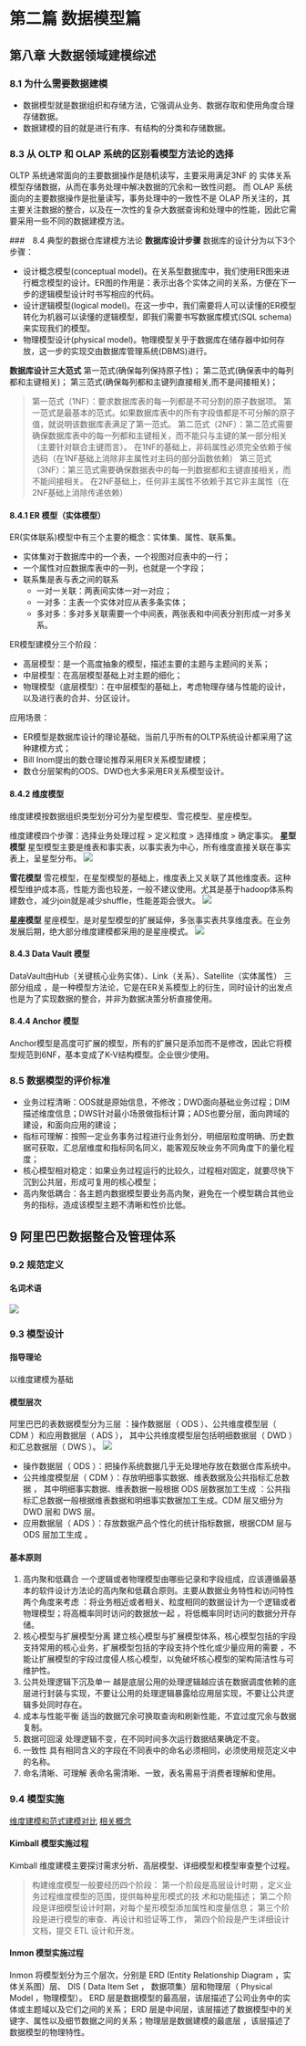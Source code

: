 # 第二篇 数据模型篇
## 第八章 大数据领域建模综述
### 8.1 为什么需要数据建模
- 数据模型就是数据组织和存储方法，它强调从业务、数据存取和使用角度合理存储数据。
- 数据建模的目的就是进行有序、有结构的分类和存储数据。

### 8.3 从 OLTP 和 OLAP 系统的区别看模型方法论的选择
OLTP 系统通常面向的主要数据操作是随机读写，主要采用满足3NF 的 实体关系模型存储数据，从而在事务处理中解决数据的冗余和一致性问题。
而 OLAP 系统面向的主要数据操作是批量读写，事务处理中的一致性不是 OLAP 所关注的，其主要关注数据的整合，以及在一次性的复杂大数据查询和处理中的性能，因此它需要采用一些不同的数据建模方法。

###　8.4 典型的数据仓库建模方法论
**数据库设计步骤**
数据库的设计分为以下3个步骤：

- 设计概念模型(conceptual model)。在关系型数据库中，我们使用ER图来进行概念模型的设计。ER图的作用是：表示出各个实体之间的关系，方便在下一步的逻辑模型设计时书写相应的代码。
- 设计逻辑模型(logical model)。在这一步中，我们需要将人可以读懂的ER模型转化为机器可以读懂的逻辑模型，即我们需要书写数据库模式(SQL schema)来实现我们的模型。
- 物理模型设计(physical model)。物理模型关乎于数据库在储存器中如何存放，这一步的实现交由数据库管理系统(DBMS)进行。

**数据库设计三大范式**
第一范式(确保每列保持原子性)；
第二范式(确保表中的每列都和主键相关)；
第三范式(确保每列都和主键列直接相关,而不是间接相关)；
> 第一范式（1NF）：要求数据库表的每一列都是不可分割的原子数据项。
第一范式是最基本的范式。如果数据库表中的所有字段值都是不可分解的原子值，就说明该数据库表满足了第一范式。
第二范式（2NF）：第二范式需要确保数据库表中的每一列都和主键相关，而不能只与主键的某一部分相关（主要针对联合主键而言）。
在1NF的基础上，非码属性必须完全依赖于候选码（在1NF基础上消除非主属性对主码的部分函数依赖）
第三范式（3NF）：第三范式需要确保数据表中的每一列数据都和主键直接相关，而不能间接相关。
在2NF基础上，任何非主属性不依赖于其它非主属性（在2NF基础上消除传递依赖）
#### 8.4.1 ER 模型（实体模型）
ER(实体联系)模型中有三个主要的概念：实体集、属性、联系集。
- 实体集对于数据库中的一个表，一个视图对应表中的一行；
- 一个属性对应数据库表中的一列，也就是一个字段；
- 联系集是表与表之间的联系
  - 一对一关联：两表间实体一对一对应；
  - 一对多：主表一个实体对应从表多条实体；
  - 多对多：多对多关联需要一个中间表，两张表和中间表分别形成一对多关系。

ER模型建模分三个阶段：
- 高层模型：是一个高度抽象的模型，描述主要的主题与主题间的关系；
- 中层模型：在高层模型基础上对主题的细化；
- 物理模型（底层模型）：在中层模型的基础上，考虑物理存储与性能的设计，以及进行表的合并、分区设计。

应用场景：
- ER模型是数据库设计的理论基础，当前几乎所有的OLTP系统设计都采用了这种建模方式；
- Bill Inom提出的数仓理论推荐采用ER关系模型建模；
- 数仓分层架构的ODS、DWD也大多采用ER关系模型设计。
#### 8.4.2 维度模型
维度建模按数据组织类型划分可分为星型模型、雪花模型、星座模型。

维度建模四个步骤：选择业务处理过程 > 定义粒度 > 选择维度 > 确定事实。
**星型模型**
星型模型主要是维表和事实表，以事实表为中心，所有维度直接关联在事实表上，呈星型分布。
![](阿里巴巴大数据之路研读笔记_img/2022-07-12-16-07-48.png)

**雪花模型**
雪花模型，在星型模型的基础上，维度表上又关联了其他维度表。这种模型维护成本高，性能方面也较差，一般不建议使用。尤其是基于hadoop体系构建数仓，减少join就是减少shuffle，性能差距会很大。
![](阿里巴巴大数据之路研读笔记_img/2022-07-12-16-09-41.png)

**星座模型**
星座模型，是对星型模型的扩展延伸，多张事实表共享维度表。在业务发展后期，绝大部分维度建模都采用的是星座模式。
![](阿里巴巴大数据之路研读笔记_img/2022-07-12-16-14-59.png)
#### 8.4.3 Data Vault 模型
DataVault由Hub（关键核心业务实体）、Link（关系）、Satellite（实体属性） 三部分组成 ，是一种模型方法论，它是在ER关系模型上的衍生，同时设计的出发点也是为了实现数据的整合，并非为数据决策分析直接使用。
#### 8.4.4 Anchor 模型
Anchor模型是高度可扩展的模型，所有的扩展只是添加而不是修改，因此它将模型规范到6NF，基本变成了K-V结构模型。企业很少使用。

### 8.5 数据模型的评价标准
- 业务过程清晰：ODS就是原始信息，不修改；DWD面向基础业务过程；DIM描述维度信息；DWS针对最小场景做指标计算；ADS也要分层，面向跨域的建设，和面向应用的建设；
- 指标可理解：按照一定业务事务过程进行业务划分，明细层粒度明确、历史数据可获取，汇总层维度和指标同名同义，能客观反映业务不同角度下的量化程度；
- 核心模型相对稳定：如果业务过程运行的比较久，过程相对固定，就要尽快下沉到公共层，形成可复用的核心模型；
- 高内聚低耦合：各主题内数据模型要业务高内聚，避免在一个模型耦合其他业务的指标，造成该模型主题不清晰和性价比低。

## 9 阿里巴巴数据整合及管理体系
### 9.2 规范定义
#### 名词术语
![](阿里巴巴大数据之路研读笔记_img/2022-07-12-16-46-10.png)

### 9.3 模型设计
#### 指导理论
以维度建模为基础

#### 模型层次
阿里巴巴的表数据模型分为三层 ：操作数据层（ ODS ）、公共维度模型层（ CDM ）和应用数据层（ ADS ）， 其中公共维度模型层包括明细数据层（ DWD ）和汇总数据层（ DWS ）。
![](阿里巴巴大数据之路研读笔记_img/2022-07-12-16-51-43.png)

- 操作数据层（ ODS ）：把操作系统数据几乎无处理地存放在数据仓库系统中。
- 公共维度模型层（ CDM ）：存放明细事实数据、维表数据及公共指标汇总数据 ， 其中明细事实数据、维表数据一般根据 ODS 层数据加工生成 ：公共指标汇总数据一般根据维表数据和明细事实数据加工生成。CDM 层又细分为 DWD 层和 DWS 层。
- 应用数据层（ ADS ）：存放数据产品个性化的统计指标数据，根据CDM 层与 ODS 层加工生成 。

#### 基本原则
1. 高内聚和低藕合
一个逻辑或者物理模型由哪些记录和字段组成，应该遵循最基本的软件设计方法论的高内聚和低藕合原则。主要从数据业务特性和访问特性两个角度来考虑 ：将业务相近或者相关、粒度相同的数据设计为一个逻辑或者物理模型；将高概率同时访问的数据放一起 ，将低概率同时访问的数据分开存储。
2. 核心模型与扩展模型分离
建立核心模型与扩展模型体系，核心模型包括的宇段支持常用的核心业务，扩展模型包括的字段支持个性化或少量应用的需要 ，不能让扩展模型的宇段过度侵人核心模型，以免破坏核心模型的架构简洁性与可维护性。
1. 公共处理逻辑下沉及单一
越是底层公用的处理逻辑越应该在数据调度依赖的底层进行封装与实现，不要让公用的处理逻辑暴露给应用层实现，不要让公共逻辑多处同时存在。
4. 成本与性能平衡
适当的数据冗余可换取查询和刷新性能，不宜过度冗余与数据复制。
5. 数据可回滚
处理逻辑不变，在不同时间多次运行数据结果确定不变。
6. 一致性
具有相同含义的字段在不同表中的命名必须相同，必须使用规范定义中的名称。
7. 命名清晰、可理解
表命名需清晰、一致，表名需易于消费者理解和使用。

### 9.4 模型实施
[维度建模和范式建模对比](https://zhuanlan.zhihu.com/p/362991213)
[相关概念](https://zhuanlan.zhihu.com/p/92705865)
####  Kimball 模型实施过程
Kimball 维度建模主要探讨需求分析、高层模型、详细模型和模型审查整个过程。
> 构建维度模型一般要经历四个阶段：
> 第一个阶段是高层设计时期 ，定义业务过程维度模型的范围，提供每种星形模式的技
> 术和功能描述；
> 第二个阶段是详细模型设计时期，对每个星形模型添加属性和度量信息；
> 第三个阶段是进行模型的审查、再设计和验证等工作，
> 第四个阶段是产生详细设计文档，提交 ETL 设计和开发。

#### Inmon 模型实施过程
Inmon 将模型划分为三个层次，分别是 ERD (Entity Relationship Diagram ，实体关系图）层、 DIS ( Data Item Set ， 数据项集）层和物理层（ Physical Model ，物理模型）。
ERD 层是数据模型的最高层，该层描述了公司业务中的实体或主题域以及它们之间的关系； ERD 层是中间层，该层描述了数据模型中的关键字、属性以及细节数据之间的关系；物理层是数据建模的最底层 ，该层描述了数据模型的物理特性。
